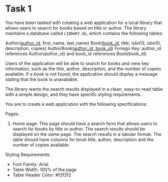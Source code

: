 # Task 1
You have been tasked with creating a web application for a local library that allows users to search for books based on title or author. The library maintains a database called `LIBRARY.db`, which contains the following tables:

Author(<u>author_id</u>, first_name, last_name)
Book(<u>book_id</u>, title, isbn13, isbn10, description, copies)
AuthorBook(<u>author_id, book_id</u>)
Foriegn Key: author_id references Author(author_id) and book_id references Book(book_id)

Users of the application will be able to search for books and view key information, such as the title, author, description, and the number of copies available. If a book is not found, the application should display a message stating that the book is unavailable.

The library wants the search results displayed in a clean, easy-to-read table with a simple design, and they have specific styling requirements.

You are to create a web application with the following specifications:

Pages:
1. Home page: This page should have a search form that allows users to search for books by title or author. The search results should be displayed on the same page. The search results in a tabular format. The table should have columns for book title, author, description and the number of copies available.

Styling Requirements:
- Font Family: Arial
- Table Width: 100% of the page
- Table Header Color: #f2f2f2
